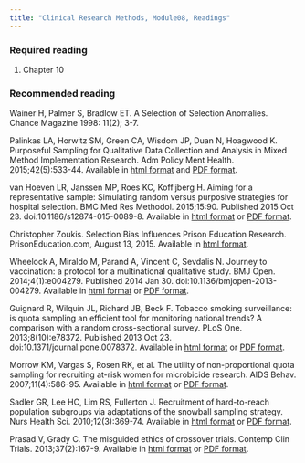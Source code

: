 ```yaml
---
title: "Clinical Research Methods, Module08, Readings"
---
```


### Required reading

1. Chapter 10

### Recommended reading <a name="recommended"></a>

Wainer H, Palmer S, Bradlow ET. A Selection of Selection Anomalies. Chance Magazine 1998: 11(2); 3-7.

Palinkas LA, Horwitz SM, Green CA, Wisdom JP, Duan N, Hoagwood K. Purposeful Sampling for Qualitative Data Collection and Analysis in Mixed Method Implementation Research. Adm Policy Ment Health. 2015;42(5):533-44. Available in [html format](https://www.ncbi.nlm.nih.gov/pmc/articles/PMC4012002/) and [PDF format](https://www.ncbi.nlm.nih.gov/pmc/articles/PMC4012002/pdf/nihms-538401.pdf).

van Hoeven LR, Janssen MP, Roes KC, Koffijberg H. Aiming for a representative sample: Simulating random versus purposive strategies for hospital selection. BMC Med Res Methodol. 2015;15:90. Published 2015 Oct 23. doi:10.1186/s12874-015-0089-8. Available in [html format](https://www.ncbi.nlm.nih.gov/pmc/articles/PMC4619525/) or [PDF format](https://www.ncbi.nlm.nih.gov/pmc/articles/PMC4619525/pdf/12874_2015_Article_89.pdf).

Christopher Zoukis. Selection Bias Influences Prison Education Research. PrisonEducation.com, August 13, 2015. Available in [html format](https://prisoneducation.com/resources/prison-research-papers/selection-bias-influences-prison-eduction/).

Wheelock A, Miraldo M, Parand A, Vincent C, Sevdalis N. Journey to vaccination: a protocol for a multinational qualitative study. BMJ Open. 2014;4(1):e004279. Published 2014 Jan 30. doi:10.1136/bmjopen-2013-004279. Available in [html format](https://www.ncbi.nlm.nih.gov/pmc/articles/PMC3913205/) or [PDF format](https://www.ncbi.nlm.nih.gov/pmc/articles/PMC3913205/pdf/bmjopen-2013-004279.pdf).

Guignard R, Wilquin JL, Richard JB, Beck F. Tobacco smoking surveillance: is quota sampling an efficient tool for monitoring national trends? A comparison with a random cross-sectional survey. PLoS One. 2013;8(10):e78372. Published 2013 Oct 23. doi:10.1371/journal.pone.0078372. Available in [html format](https://www.ncbi.nlm.nih.gov/pmc/articles/PMC3806848/) or [PDF format](https://www.ncbi.nlm.nih.gov/pmc/articles/PMC3806848/pdf/pone.0078372.pdf).

Morrow KM, Vargas S, Rosen RK, et al. The utility of non-proportional quota sampling for recruiting at-risk women for microbicide research. AIDS Behav. 2007;11(4):586-95. Available in [html format](https://www.ncbi.nlm.nih.gov/pmc/articles/PMC2628542/) or [PDF format](https://www.ncbi.nlm.nih.gov/pmc/articles/PMC2628542/pdf/nihms80713.pdf).

Sadler GR, Lee HC, Lim RS, Fullerton J. Recruitment of hard-to-reach population subgroups via adaptations of the snowball sampling strategy. Nurs Health Sci. 2010;12(3):369-74. Available in [html format](https://www.ncbi.nlm.nih.gov/pmc/articles/PMC3222300/) or [PDF format](https://www.ncbi.nlm.nih.gov/pmc/articles/PMC3222300/pdf/nihms-226073.pdf).

Prasad V, Grady C. The misguided ethics of crossover trials. Contemp Clin Trials. 2013;37(2):167-9. Available in [html format](https://www.ncbi.nlm.nih.gov/pmc/articles/PMC3981898/) or [PDF format](https://www.ncbi.nlm.nih.gov/pmc/articles/PMC3981898/pdf/nihms555591.pdf).
